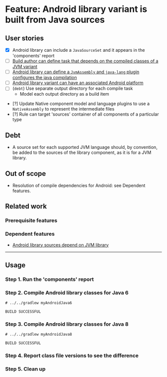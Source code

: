 # Feature: Android library variant is built from Java sources

## User stories

- [x] Android library can include a `JavaSourceSet` and it appears in the 'components' report
- [ ] [Build author can define task that depends on the compiled classes of a JVM variant](./1a-introduce-jvmassembly)
- [ ] [Android library can define a `JvmAssembly` and `java-lang` plugin configures the java compilation](./1b-library-can-define-jvmassembly)
- [ ] [Android library variant can have an associated Android platform](./1c-variant-can-have-platform)
- [ ] (`debt`) Use separate output directory for each compile task
    - Model each output directory as a build item
- [?] Update Native component model and language plugins to use a `NativeAssembly` to represent the intermediate files
- [?] Rule can target 'sources' container of all components of a particular type

## Debt

- A source set for each supported JVM language should, by convention, be added to the sources of the library component, as it is for a JVM library.

## Out of scope

- Resolution of compile dependencies for Android: see Dependent features.

## Related work

### Prerequisite features

### Dependent features

- [Android library sources depend on JVM library](../2-depends-on-jvm-library)

----

## Usage

### Step 1. Run the 'components' report

### Step 2. Compile Android library classes for Java 6

    # ../../gradlew myAndroidJava6

    BUILD SUCCESSFUL

### Step 3. Compile Android library classes for Java 8

    # ../../gradlew myAndroidJava8

    BUILD SUCCESSFUL

### Step 4. Report class file versions to see the difference

### Step 5. Clean up
